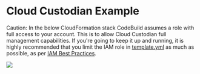# Cloud Custodian Example

Caution: In the below CloudFormation stack CodeBuild assumes a role with full access to your account. This is to allow Cloud Custodian full management capabilities. If you're going to keep it up and running, it is highly recommended that you limit the IAM role in [template.yml](template.yml) as much as possible, as per [IAM Best Practices](http://docs.aws.amazon.com/IAM/latest/UserGuide/best-practices.html).

<a href="https://console.aws.amazon.com/cloudformation/home?#/stacks/new?&templateURL=https://raw.githubusercontent.com/stelligent/cloud-custodian-example/master/template.yml" target="_blank"><img src="https://s3.amazonaws.com/cloudformation-examples/cloudformation-launch-stack.png"></a>
